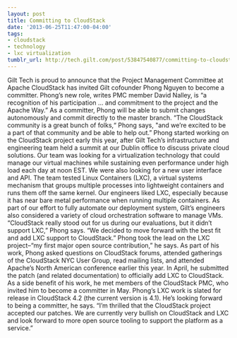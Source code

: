 ```yaml
---
layout: post
title: Committing to CloudStack
date: '2013-06-25T11:47:00-04:00'
tags:
- cloudstack
- technology
- lxc virtualization
tumblr_url: http://tech.gilt.com/post/53847540877/committing-to-cloudstack
---
```



Gilt Tech is proud to announce that the Project Management Committee at Apache CloudStack has invited Gilt cofounder Phong Nguyen to become a committer. Phong’s new role, writes PMC member David Nalley, is “a recognition of his participation … and commitment to the project and the Apache Way.” As a committer, Phong will be able to submit changes autonomously and commit directly to the master branch. “The CloudStack community is a great bunch of folks,“ Phong says, "and we’re excited to be a part of that community and be able to help out.”
Phong started working on the CloudStack project early this year, after Gilt Tech’s infrastructure and engineering team held a summit at our Dublin office to discuss private cloud solutions. Our team was looking for a virtualization technology that could manage our virtual machines while sustaining even performance under high load each day at noon EST. We were also looking for a new user interface and API. The team tested Linux Containers (LXC), a virtual systems mechanism that groups multiple processes into lightweight containers and runs them off the same kernel. Our engineers liked LXC, especially because it has near bare metal performance when running multiple containers.
As part of our effort to fully automate our deployment system, Gilt’s engineers also considered a variety of cloud orchestration software to manage VMs. “CloudStack really stood out for us during our evaluations, but it didn’t support LXC,” Phong says. “We decided to move forward with the best fit and add LXC support to CloudStack.” Phong took the lead on the LXC project–“my first major open source contribution,” he says. As part of his work, Phong asked questions on CloudStack forums, attended gatherings of the CloudStack NYC User Group, read mailing lists, and attended Apache’s North American conference earlier this year. In April, he submitted the patch (and related documentation) to officially add LXC to CloudStack. As a side benefit of his work, he met members of the CloudStack PMC, who invited him to become a committer in May.
Phong’s LXC work is slated for release in CloudStack 4.2 (the current version is 4.1). He’s looking forward to being a committer, he says. “I’m thrilled that the CloudStack project accepted our patches. We are currently very bullish on CloudStack and LXC and look forward to more open source tooling to support the platform as a service.”
